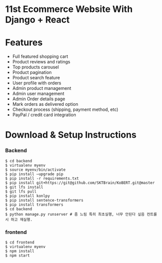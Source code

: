 # 11st Ecommerce Website With Django + React



# Features
* Full featured shopping cart
* Product reviews and ratings
* Top products carousel
* Product pagination
* Product search feature
* User profile with orders
* Admin product management
* Admin user management
* Admin Order details page
* Mark orders as delivered option
* Checkout process (shipping, payment method, etc)
* PayPal / credit card integration


# Download & Setup Instructions

### Backend

```shell
$ cd backend
$ virtualenv myenv
$ source myenv/bin/activate
$ pip install —upgrade pip
$ pip install -r requirements.txt
$ pip install git+https://git@github.com/SKTBrain/KoBERT.git@master
$ git lfs install
$ git lfs pull
$ pip install konlpy
$ pip install sentence-transformers
$ pip install transformers
$ cd backend
$ python manage.py runserver # 좀 느림 특히 최초실행, 너무 안된다 싶음 컨트롤 시 하고 재실행.
```

### frontend
 
```shell
$ cd frontend
$ virtualenv myenv
$ npm install
$ npm start
```
